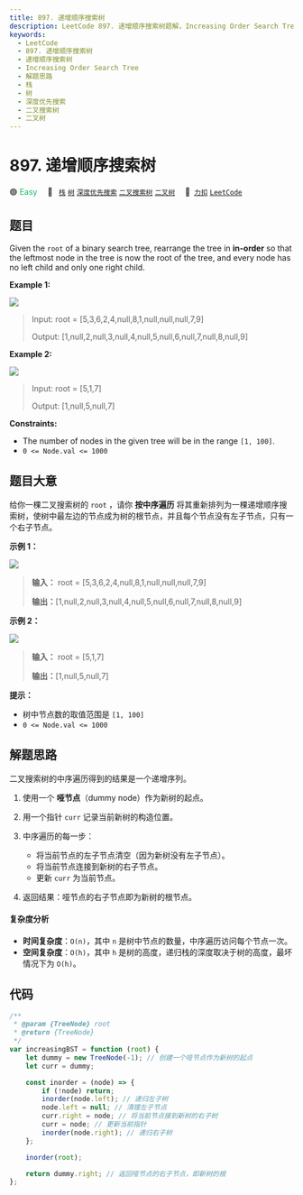 ```yaml
---
title: 897. 递增顺序搜索树
description: LeetCode 897. 递增顺序搜索树题解，Increasing Order Search Tree，包含解题思路、复杂度分析以及完整的 JavaScript 代码实现。
keywords:
  - LeetCode
  - 897. 递增顺序搜索树
  - 递增顺序搜索树
  - Increasing Order Search Tree
  - 解题思路
  - 栈
  - 树
  - 深度优先搜索
  - 二叉搜索树
  - 二叉树
---
```


# 897. 递增顺序搜索树

🟢 <font color=#15bd66>Easy</font>&emsp; 🔖&ensp; [`栈`](/tag/stack.md) [`树`](/tag/tree.md) [`深度优先搜索`](/tag/depth-first-search.md) [`二叉搜索树`](/tag/binary-search-tree.md) [`二叉树`](/tag/binary-tree.md)&emsp; 🔗&ensp;[`力扣`](https://leetcode.cn/problems/increasing-order-search-tree) [`LeetCode`](https://leetcode.com/problems/increasing-order-search-tree)

## 题目

Given the `root` of a binary search tree, rearrange the tree in **in-order**
so that the leftmost node in the tree is now the root of the tree, and every
node has no left child and only one right child.

**Example 1:**

![](https://assets.leetcode.com/uploads/2020/11/17/ex1.jpg)

> Input: root = [5,3,6,2,4,null,8,1,null,null,null,7,9]
>
> Output: [1,null,2,null,3,null,4,null,5,null,6,null,7,null,8,null,9]

**Example 2:**

![](https://assets.leetcode.com/uploads/2020/11/17/ex2.jpg)

> Input: root = [5,1,7]
>
> Output: [1,null,5,null,7]

**Constraints:**

- The number of nodes in the given tree will be in the range `[1, 100]`.
- `0 <= Node.val <= 1000`

## 题目大意

给你一棵二叉搜索树的 `root` ，请你 **按中序遍历**
将其重新排列为一棵递增顺序搜索树，使树中最左边的节点成为树的根节点，并且每个节点没有左子节点，只有一个右子节点。

**示例 1：**

![](https://assets.leetcode.com/uploads/2020/11/17/ex1.jpg)

> **输入：** root = [5,3,6,2,4,null,8,1,null,null,null,7,9]
>
> **输出：**[1,null,2,null,3,null,4,null,5,null,6,null,7,null,8,null,9]

**示例 2：**

![](https://assets.leetcode.com/uploads/2020/11/17/ex2.jpg)

> **输入：** root = [5,1,7]
>
> **输出：**[1,null,5,null,7]

**提示：**

- 树中节点数的取值范围是 `[1, 100]`
- `0 <= Node.val <= 1000`

## 解题思路

二叉搜索树的中序遍历得到的结果是一个递增序列。

1. 使用一个 **哑节点**（dummy node）作为新树的起点。
2. 用一个指针 `curr` 记录当前新树的构造位置。
3. 中序遍历的每一步：

   - 将当前节点的左子节点清空（因为新树没有左子节点）。
   - 将当前节点连接到新树的右子节点。
   - 更新 `curr` 为当前节点。

4. 返回结果：哑节点的右子节点即为新树的根节点。

#### 复杂度分析

- **时间复杂度**：`O(n)`，其中 `n` 是树中节点的数量，中序遍历访问每个节点一次。
- **空间复杂度**：`O(h)`，其中 `h` 是树的高度，递归栈的深度取决于树的高度，最坏情况下为 `O(h)`。

## 代码

```javascript
/**
 * @param {TreeNode} root
 * @return {TreeNode}
 */
var increasingBST = function (root) {
	let dummy = new TreeNode(-1); // 创建一个哑节点作为新树的起点
	let curr = dummy;

	const inorder = (node) => {
		if (!node) return;
		inorder(node.left); // 递归左子树
		node.left = null; // 清理左子节点
		curr.right = node; // 将当前节点接到新树的右子树
		curr = node; // 更新当前指针
		inorder(node.right); // 递归右子树
	};

	inorder(root);

	return dummy.right; // 返回哑节点的右子节点，即新树的根
};
```
